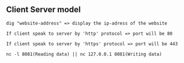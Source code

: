 Client Server model
----------------------------------------
```
dig "website-address" => display the ip-adress of the website
```
```
If client speak to server by 'http' protocol => port will be 80
```
```
If client speak to server by 'https' protocol => port will be 443
```
```
nc -l 8081(Reading data) || nc 127.0.0.1 8081(Writing data)
```